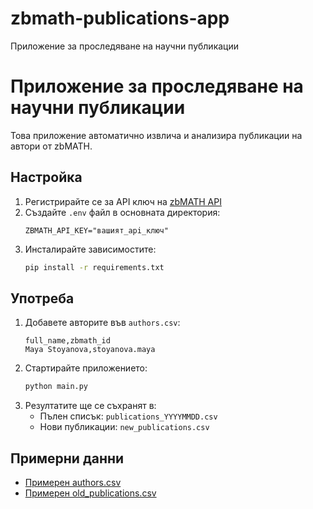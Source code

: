 # zbmath-publications-app
Приложение за проследяване на научни публикации
# Приложение за проследяване на научни публикации

Това приложение автоматично извлича и анализира публикации на автори от zbMATH.

## Настройка

1. Регистрирайте се за API ключ на [zbMATH API](https://zbmath.org/api/)
2. Създайте `.env` файл в основната директория:
   ```env
   ZBMATH_API_KEY="вашият_api_ключ"
   ```
3. Инсталирайте зависимостите:
   ```bash
   pip install -r requirements.txt
   ```

## Употреба

1. Добавете авторите във `authors.csv`:
   ```csv
   full_name,zbmath_id
   Maya Stoyanova,stoyanova.maya
   ```
2. Стартирайте приложението:
   ```bash
   python main.py
   ```
3. Резултатите ще се съхранят в:
   - Пълен списък: `publications_YYYYMMDD.csv`
   - Нови публикации: `new_publications.csv`

## Примерни данни
- [Примерен authors.csv](authors.csv)
- [Примерен old_publications.csv](old_publications.csv)
